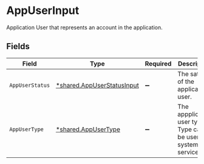 # AppUserInput

Application User that represents an account in the application.


## Fields

| Field                                                                          | Type                                                                           | Required                                                                       | Description                                                                    |
| ------------------------------------------------------------------------------ | ------------------------------------------------------------------------------ | ------------------------------------------------------------------------------ | ------------------------------------------------------------------------------ |
| `AppUserStatus`                                                                | [*shared.AppUserStatusInput](../../../pkg/models/shared/appuserstatusinput.md) | :heavy_minus_sign:                                                             | The satus of the applicaiton user.                                             |
| `AppUserType`                                                                  | [*shared.AppUserType](../../../pkg/models/shared/appusertype.md)               | :heavy_minus_sign:                                                             | The appplication user type. Type can be user, system or service.               |